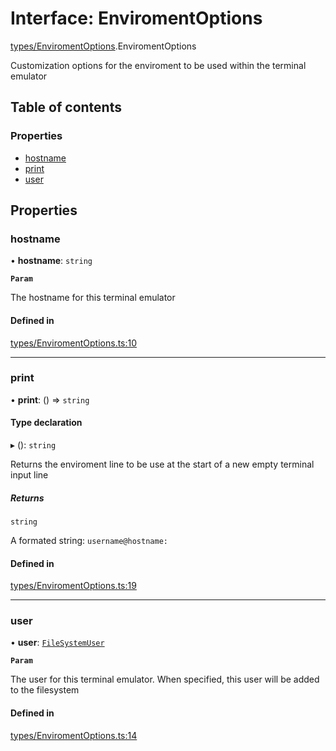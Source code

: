 # Interface: EnviromentOptions

[types/EnviromentOptions](../wiki/types.EnviromentOptions).EnviromentOptions

Customization options for the enviroment to be used within the terminal emulator

## Table of contents

### Properties

- [hostname](../wiki/types.EnviromentOptions.EnviromentOptions#hostname)
- [print](../wiki/types.EnviromentOptions.EnviromentOptions#print)
- [user](../wiki/types.EnviromentOptions.EnviromentOptions#user)

## Properties

### hostname

• **hostname**: `string`

**`Param`**

The hostname for this terminal emulator

#### Defined in

[types/EnviromentOptions.ts:10](https://github.com/LucEnden/unix-terminal-emulator/blob/4d05a56/src/types/EnviromentOptions.ts#L10)

___

### print

• **print**: () => `string`

#### Type declaration

▸ (): `string`

Returns the enviroment line to be use at the start of a new empty terminal input line

##### Returns

`string`

A formated string: ```username@hostname:```

#### Defined in

[types/EnviromentOptions.ts:19](https://github.com/LucEnden/unix-terminal-emulator/blob/4d05a56/src/types/EnviromentOptions.ts#L19)

___

### user

• **user**: [`FileSystemUser`](../wiki/types.FileSystemUser.FileSystemUser)

**`Param`**

The user for this terminal emulator. When specified, this user will be added to the filesystem

#### Defined in

[types/EnviromentOptions.ts:14](https://github.com/LucEnden/unix-terminal-emulator/blob/4d05a56/src/types/EnviromentOptions.ts#L14)
